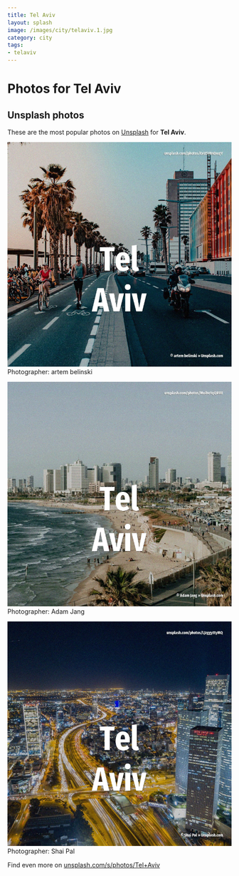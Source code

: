 ```yaml
---
title: Tel Aviv
layout: splash
image: /images/city/telaviv.1.jpg
category: city
tags:
- telaviv
---
```

# Photos for Tel Aviv
 
## Unsplash photos
These are the most popular photos on [Unsplash](https://unsplash.com) for **Tel Aviv**.
 
![Tel Aviv](/images/city/telaviv.1.jpg)
Photographer:  artem belinski
 
![Tel Aviv](/images/city/telaviv.2.jpg)
Photographer:  Adam Jang
 
![Tel Aviv](/images/city/telaviv.3.jpg)
Photographer:  Shai Pal
 
Find even more on [unsplash.com/s/photos/Tel+Aviv](https://unsplash.com/s/photos/Tel+Aviv)
 
